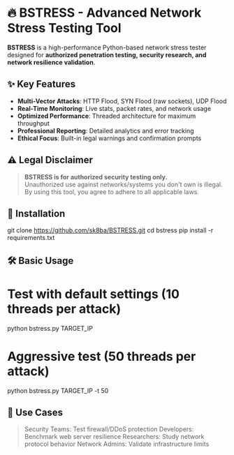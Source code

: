 # 🔥 BSTRESS - Advanced Network Stress Testing Tool

**BSTRESS** is a high-performance Python-based network stress tester designed for **authorized penetration testing, security research, and network resilience validation**.

## ✨ Key Features
- **Multi-Vector Attacks**: HTTP Flood, SYN Flood (raw sockets), UDP Flood
- **Real-Time Monitoring**: Live stats, packet rates, and network usage
- **Optimized Performance**: Threaded architecture for maximum throughput
- **Professional Reporting**: Detailed analytics and error tracking
- **Ethical Focus**: Built-in legal warnings and confirmation prompts

## ⚠️ Legal Disclaimer
> **BSTRESS is for authorized security testing only.**  
> Unauthorized use against networks/systems you don't own is illegal.  
> By using this tool, you agree to adhere to all applicable laws.

## 🚀 Installation

git clone https://github.com/sk8ba/BSTRESS.git
cd bstress
pip install -r requirements.txt

## 🛠 Basic Usage

# Test with default settings (10 threads per attack)
python bstress.py TARGET_IP

# Aggressive test (50 threads per attack)
python bstress.py TARGET_IP -t 50

## 🌟 Use Cases
> Security Teams: Test firewall/DDoS protection
> Developers: Benchmark web server resilience
> Researchers: Study network protocol behavior
> Network Admins: Validate infrastructure limits
